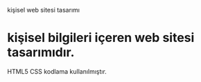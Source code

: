 kişisel web sitesi tasarımı

<h1>kişisel bilgileri içeren web sitesi tasarımıdır.</h1>

<p>HTML5 CSS kodlama kullanılmıştır.</p>

<img src="Kişisel Web Sitesi - Google Chrome 2023-02-05 01-57-02.gif" alt="">

